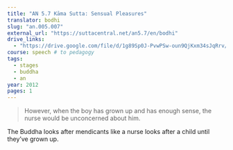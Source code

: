 ```yaml
---
title: "AN 5.7 Kāma Sutta: Sensual Pleasures"
translator: bodhi
slug: "an.005.007"
external_url: "https://suttacentral.net/an5.7/en/bodhi"
drive_links:
  - "https://drive.google.com/file/d/1g89Sp0J-PvwPSw-oun9QjKxm34sJqRrv/view?usp=drivesdk"
course: speech # to pedagogy
tags:
  - stages
  - buddha
  - an
year: 2012
pages: 1
---
```


> However, when the boy has grown up and has enough sense, the nurse would be unconcerned about him.

The Buddha looks after mendicants like a nurse looks after a child until they’ve grown up.
